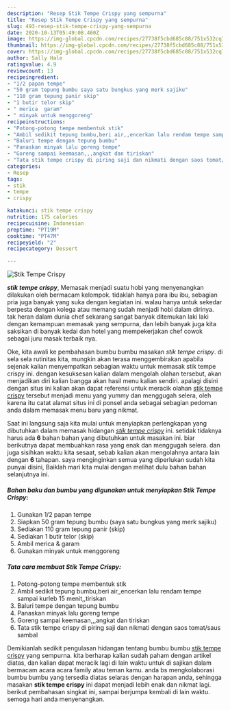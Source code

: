 ```yaml
---
description: "Resep Stik Tempe Crispy yang sempurna"
title: "Resep Stik Tempe Crispy yang sempurna"
slug: 493-resep-stik-tempe-crispy-yang-sempurna
date: 2020-10-13T05:49:08.460Z
image: https://img-global.cpcdn.com/recipes/27738f5cbd685c88/751x532cq70/stik-tempe-crispy-foto-resep-utama.jpg
thumbnail: https://img-global.cpcdn.com/recipes/27738f5cbd685c88/751x532cq70/stik-tempe-crispy-foto-resep-utama.jpg
cover: https://img-global.cpcdn.com/recipes/27738f5cbd685c88/751x532cq70/stik-tempe-crispy-foto-resep-utama.jpg
author: Sally Hale
ratingvalue: 4.9
reviewcount: 13
recipeingredient:
- "1/2 papan tempe"
- "50 gram tepung bumbu saya satu bungkus yang merk sajiku"
- "110 gram tepung panir skip"
- "1 butir telor skip"
- " merica  garam"
- " minyak untuk menggoreng"
recipeinstructions:
- "Potong-potong tempe membentuk stik"
- "Ambil sedikit tepung bumbu,beri air,,encerkan lalu rendam tempe sampai kurleb 15 menit,,tiriskan"
- "Baluri tempe dengan tepung bumbu"
- "Panaskan minyak lalu goreng tempe"
- "Goreng sampai keemasan,,,angkat dan tiriskan"
- "Tata stik tempe crispy di piring saji dan nikmati dengan saos tomat/saus sambal"
categories:
- Resep
tags:
- stik
- tempe
- crispy

katakunci: stik tempe crispy 
nutrition: 175 calories
recipecuisine: Indonesian
preptime: "PT19M"
cooktime: "PT47M"
recipeyield: "2"
recipecategory: Dessert

---
```



![Stik Tempe Crispy](https://img-global.cpcdn.com/recipes/27738f5cbd685c88/751x532cq70/stik-tempe-crispy-foto-resep-utama.jpg)

<b><i>stik tempe crispy</i></b>, Memasak menjadi suatu hobi yang menyenangkan dilakukan oleh bermacam kelompok. tidaklah hanya para ibu ibu, sebagian pria juga banyak yang suka dengan kegiatan ini. walau hanya untuk sekedar berpesta dengan kolega atau memang sudah menjadi hobi dalam dirinya. tak heran dalam dunia chef sekarang sangat banyak ditemukan laki laki dengan kemampuan memasak yang sempurna, dan lebih banyak juga kita saksikan di banyak kedai dan hotel yang mempekerjakan chef cowok sebagai juru masak terbaik nya.

Oke, kita awali ke pembahasan bumbu bumbu masakan <i>stik tempe crispy</i>. di sela sela rutinitas kita, mungkin akan terasa menggembirakan apabila sejenak kalian menyempatkan sebagian waktu untuk memasak stik tempe crispy ini. dengan kesuksesan kalian dalam mengolah olahan tersebut, akan menjadikan diri kalian bangga akan hasil menu kalian sendiri. apalagi disini dengan situs ini kalian akan dapat referensi untuk meracik olahan <u>stik tempe crispy</u> tersebut menjadi menu yang yummy dan menggugah selera, oleh karena itu catat alamat situs ini di ponsel anda sebagai sebagian pedoman anda dalam memasak menu baru yang nikmat.




Saat ini langsung saja kita mulai untuk menyiapkan perlengkapan yang dibutuhkan dalam memasak hidangan <u><i>stik tempe crispy</i></u> ini. setidak tidaknya harus ada <b>6</b> bahan bahan yang dibutuhkan untuk masakan ini. biar berikutnya dapat membuahkan rasa yang enak dan menggugah selera. dan juga sisihkan waktu kita sesaat, sebab kalian akan mengolahnya antara lain dengan <b>6</b> tahapan. saya menginginkan semua yang diperlukan sudah kita punyai disini, Baiklah mari kita mulai dengan melihat dulu bahan bahan selanjutnya ini.

<!--inarticleads1-->

##### Bahan baku dan bumbu yang digunakan untuk menyiapkan Stik Tempe Crispy:

1. Gunakan 1/2 papan tempe
1. Siapkan 50 gram tepung bumbu (saya satu bungkus yang merk sajiku)
1. Sediakan 110 gram tepung panir (skip)
1. Sediakan 1 butir telor (skip)
1. Ambil  merica &amp; garam
1. Gunakan  minyak untuk menggoreng




<!--inarticleads2-->

##### Tata cara membuat Stik Tempe Crispy:

1. Potong-potong tempe membentuk stik
1. Ambil sedikit tepung bumbu,beri air,,encerkan lalu rendam tempe sampai kurleb 15 menit,,tiriskan
1. Baluri tempe dengan tepung bumbu
1. Panaskan minyak lalu goreng tempe
1. Goreng sampai keemasan,,,angkat dan tiriskan
1. Tata stik tempe crispy di piring saji dan nikmati dengan saos tomat/saus sambal




Demikianlah sedikit pengulasan hidangan tentang bumbu bumbu <u>stik tempe crispy</u> yang sempurna. kita berharap kalian sudah paham dengan artikel diatas, dan kalian dapat meracik lagi di lain waktu untuk di sajikan dalam bermacam acara acara family atau teman kamu. anda bs mengkolaborasi bumbu bumbu yang tersedia diatas selaras dengan harapan anda, sehingga masakan <b>stik tempe crispy</b> ini dapat menjadi lebih enak dan nikmat lagi. berikut pembahasan singkat ini, sampai berjumpa kembali di lain waktu. semoga hari anda menyenangkan.
